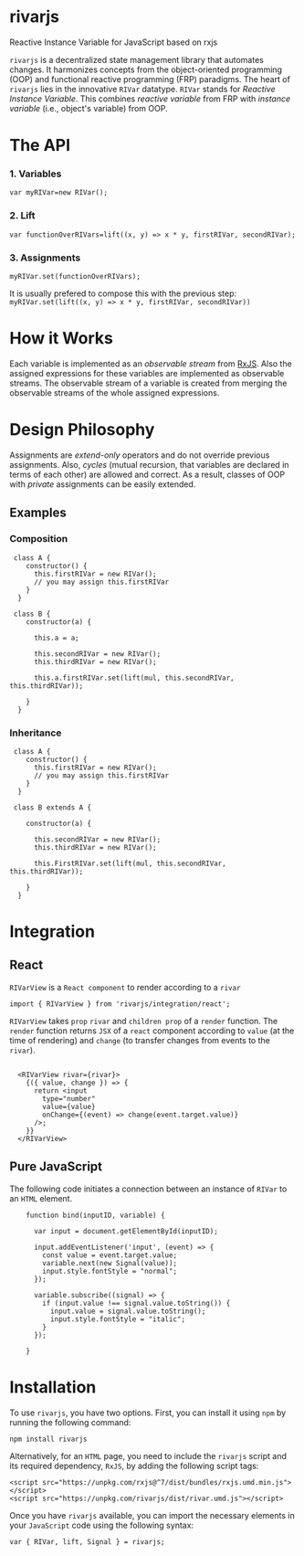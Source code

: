 # rivarjs
Reactive Instance Variable for JavaScript based on rxjs

`rivarjs` is a decentralized state management library that automates changes. It harmonizes concepts from the object-oriented programming (OOP) and functional reactive programming (FRP) paradigms. The heart of `rivarjs` lies in the innovative `RIVar` datatype. `RIVar` stands for *Reactive Instance Variable*. This combines *reactive variable* from FRP with *instance variable* (i.e., object's variable) from OOP.

# The API

### 1. Variables

`var myRIVar=new RIVar();`
### 2. Lift

`var functionOverRIVars=lift((x, y) => x * y, firstRIVar, secondRIVar);`
### 3. Assignments

`myRIVar.set(functionOverRIVars);`

It is usually prefered to compose this with the previous step:<br>
`myRIVar.set(lift((x, y) => x * y, firstRIVar, secondRIVar))`

# How it Works
Each variable is implemented as an *observable stream* from [RxJS](http://reactivex.io/rxjs). Also the assigned expressions for these variables are implemented as observable streams. The observable stream of a variable is created from merging the observable streams of the whole assigned expressions.

# Design Philosophy
Assignments are *extend-only* operators and do not override previous assignments. Also, *cycles* (mutual recursion, that variables are declared in terms of each other) are allowed and correct. As a result, classes of OOP with *private* assignments can be easily extended. 

## Examples

### Composition

```
 class A {
    constructor() {
      this.firstRIVar = new RIVar();   
      // you may assign this.firstRIVar
    }
  }

 class B {
    constructor(a) {

      this.a = a;

      this.secondRIVar = new RIVar();
      this.thirdRIVar = new RIVar();
     
      this.a.firstRIVar.set(lift(mul, this.secondRIVar, this.thirdRIVar));

    }
  }
```

### Inheritance

```
 class A {
    constructor() {
      this.firstRIVar = new RIVar();   
      // you may assign this.firstRIVar
    }
  }

 class B extends A {

    constructor(a) {

      this.secondRIVar = new RIVar();
      this.thirdRIVar = new RIVar();
     
      this.FirstRIVar.set(lift(mul, this.secondRIVar, this.thirdRIVar));

    }
  }
```

# Integration



## React

`RIVarView` is a `React component` to render according to a `rivar`

```
import { RIVarView } from 'rivarjs/integration/react';
```

`RIVarView` takes `prop` `rivar` and  `children prop` of  a `render` function. The `render` function returns `JSX` of a `react` component according to `value` (at the time of rendering) and `change` (to transfer changes from events to the `rivar`).


```

  <RIVarView rivar={rivar}>
    {({ value, change }) => {
      return <input
        type="number"
        value={value}
        onChange={(event) => change(event.target.value)}
      />;
    }}
  </RIVarView>
```


## Pure JavaScript

The following code initiates a connection between an instance of `RIVar` to an `HTML` element.

```
    function bind(inputID, variable) {

      var input = document.getElementById(inputID);

      input.addEventListener('input', (event) => {
        const value = event.target.value;
        variable.next(new Signal(value));
        input.style.fontStyle = "normal";
      });

      variable.subscribe((signal) => {
        if (input.value !== signal.value.toString()) {
          input.value = signal.value.toString();
          input.style.fontStyle = "italic";
        }
      });

    }
```

# Installation
To use `rivarjs`, you have two options. First, you can install it using `npm` by running the following command:<br>

```shell
npm install rivarjs
```

Alternatively, for an `HTML` page, you need to include the `rivarjs` script and its required dependency, `RxJS`, by adding the following script tags:<br>
```
<script src="https://unpkg.com/rxjs@^7/dist/bundles/rxjs.umd.min.js"></script>
<script src="https://unpkg.com/rivarjs/dist/rivar.umd.js"></script>
```
Once you have `rivarjs` available, you can import the necessary elements in your `JavaScript` code using the following syntax:<br>
```
var { RIVar, lift, Signal } = rivarjs;
```







